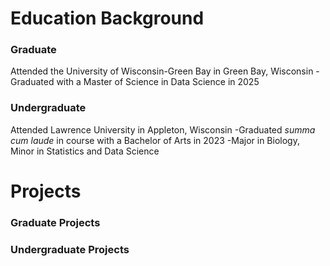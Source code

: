 # Education Background

### Graduate
Attended the University of Wisconsin-Green Bay in Green Bay, Wisconsin
-Graduated with a Master of Science in Data Science in 2025

### Undergraduate 
Attended Lawrence University in Appleton, Wisconsin
-Graduated *summa cum laude* in course with a Bachelor of Arts in 2023
-Major in Biology, Minor in Statistics and Data Science

# Projects

### Graduate Projects

### Undergraduate Projects

